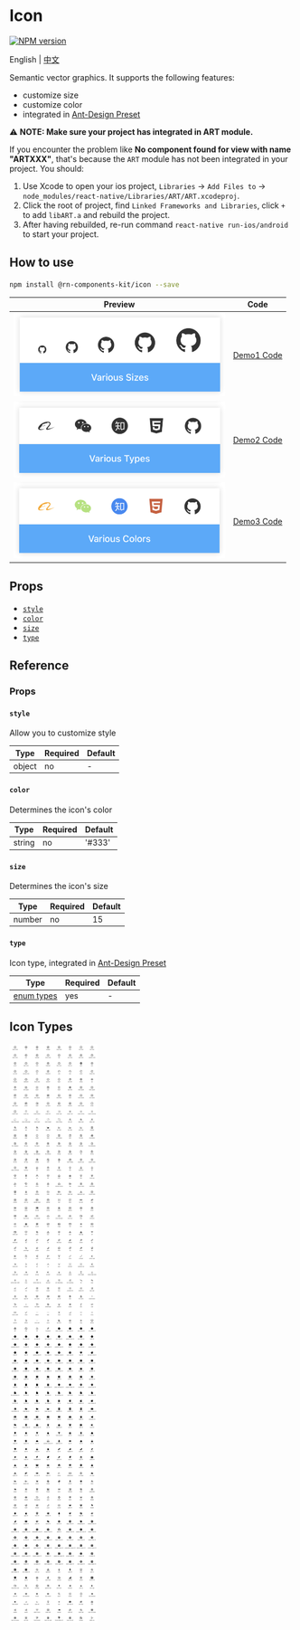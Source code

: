 # Icon

[![NPM version](https://img.shields.io/npm/v/@rn-components-kit/icon.svg)](https://www.npmjs.com/package/@rn-components-kit/icon)

English | [中文](./README.zh-CN.md)

Semantic vector graphics. It supports the following features:

- customize size
- customize color
- integrated in [Ant-Design Preset](https://ant.design/components/icon/)

:warning: **NOTE: Make sure your project has integrated in ART module.**

If you encounter the problem like **No component found for view with name "ARTXXX"**, that's because the `ART` module has not been integrated in your project. You should:

1. Use Xcode to open your ios project, `Libraries` -> `Add Files to` -> `node_modules/react-native/Libraries/ART/ART.xcodeproj`.
2. Click the root of project, find `Linked Frameworks and Libraries`, click `+` to add `libART.a` and rebuild the project.
3. After having rebuilded, re-run command `react-native run-ios/android` to start your project.

## How to use

```bash
npm install @rn-components-kit/icon --save
```

|Preview|Code|
|------------|:---------:|
|<img width="375" src="./preview/various-sizes-icon.png"/>|[Demo1 Code](./demos/Demo1.js)|
|<img width="375" src="./preview/various-types-icon.png"/>|[Demo2 Code](./demos/Demo2.js)|
|<img width="375" src="./preview/various-colors-icon.png"/>|[Demo3 Code](./demos/Demo3.js)|

## Props

- [`style`](#style)
- [`color`](#color)
- [`size`](#size)
- [`type`](#type)

## Reference

### Props

#### `style`

Allow you to customize style

|Type|Required|Default|
|----|--------|-------|
|object|no|-|

#### `color`

Determines the icon's color

|Type|Required|Default|
|----|--------|-------|
|string|no|'#333'|

#### `size`

Determines the icon's size

|Type|Required|Default|
|----|--------|-------|
|number|no|15|

#### `type`

Icon type, integrated in [Ant-Design Preset](https://ant.design/components/icon/)

|Type|Required|Default|
|----|--------|-------|
|[enum types](#icon-types)|yes|-|

## Icon Types

![Icon Types](./preview/iconTypes.png)

